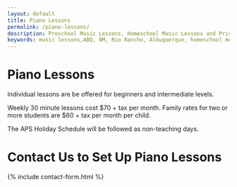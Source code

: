 ```yaml
---
layout: default
title: Piano Lessons
permalink: /piano-lessons/
description: Preschool Music Lessons, Homeschool Music Lessons and Private Music Lessons in Rio Rancho and Albuquerque area, NM.
keywords: music lessons,ABQ, NM, Rio Rancho, Albuquerque, homeschool music lessons, preschool music lessons, private music lessons
---
```

# Piano Lessons
Individual lessons are be offered for beginners and intermediate levels.

Weekly 30 minute lessons cost $70 + tax per month. Family rates for two or more students are $60 + tax per month per child.

The APS Holiday Schedule will be followed as non-teaching days.

# Contact Us to Set Up Piano Lessons
{% include contact-form.html %}
